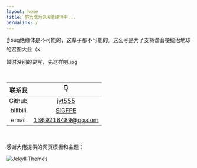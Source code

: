 ```yaml
---
layout: home
title: 努力成为BUG绝缘体中...
permalink: /
---
```


:point_up:bug绝缘体是不可能的，这辈子都不可能的。这么写是为了支持谐音梗统治地球的宏图大业（x

暂时没别的要写，先这样吧.jpg

<br/>

|  联系我  |                     :point_down:                      |
| :------: | :---------------------------------------------------: |
|  Github  |          [jyt555](https://github.com/jyt555)          |
| bilibili | [SIGFPE](https://space.bilibili.com/3493095087802579) |
|  email   |                   1369218489@qq.com                   |

<br/>



感谢大佬提供的网页模板和主题：

[![Jekyll Themes](https://img.shields.io/badge/featured%20on-JekyllThemes-red.svg)](https://sighingnow.github.io/jekyll-gitbook/)


